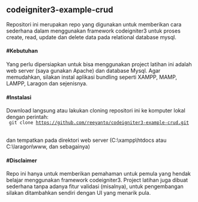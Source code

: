 ## codeigniter3-example-crud

Repositori ini merupakan repo yang digunakan untuk memberikan cara sederhana dalam menggunakan framework codeigniter3 untuk proses create, read, update dan delete data pada relational database mysql.

#### #Kebutuhan
Yang perlu dipersiapkan untuk bisa menggunakan project latihan ini adalah web server (saya gunakan Apache) dan database Mysql. Agar memudahkan, silakan instal aplikasi bundling seperti XAMPP, MAMP, LAMPP, Laragon dan sejenisnya.

#### #Instalasi
Download langsung atau lakukan cloning repositori ini ke komputer lokal dengan perintah:<br/>
<code>
git clone https://github.com/reeyanto/codeigniter3-example-crud.git 
</code><br/>
	
dan tempatkan pada direktori web server (C:\xampp\htdocs atau C:\laragon\www, dan sebagainya)

#### #Disclaimer
Repo ini hanya untuk memberikan pemahaman untuk pemula yang hendak belajar menggunakan framework codeigniter3. Project latihan juga dibuat sederhana tanpa adanya fitur validasi (misalnya), untuk pengembangan silakan ditambahkan sendiri dengan UI yang menarik pula.
